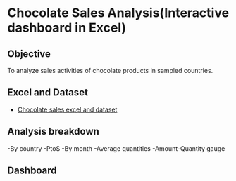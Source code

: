 # Chocolate Sales Analysis(Interactive dashboard in Excel)
## Objective
To analyze sales activities of chocolate products in sampled countries.

## Excel and Dataset
- <a href="https://github.com/ume-okechukwu-ochomma/Chocolate-Sales-/blob/main/Chocolate%20Sales.xlsx">Chocolate sales excel and dataset</a>

## Analysis breakdown
-By country
-PtoS
-By month
-Average quantities
-Amount-Quantity gauge

## Dashboard

